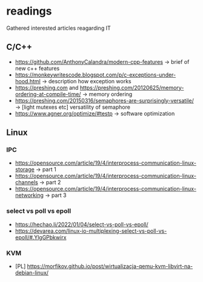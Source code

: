 # readings
Gathered interested articles reagarding IT

## C/C++
* https://github.com/AnthonyCalandra/modern-cpp-features -> brief of new c++ features
* https://monkeywritescode.blogspot.com/p/c-exceptions-under-hood.html -> description how exception works
* https://preshing.com and https://preshing.com/20120625/memory-ordering-at-compile-time/ -> memory ordering
* https://preshing.com/20150316/semaphores-are-surprisingly-versatile/ -> [light mutexes etc] versatility of semaphore
* https://www.agner.org/optimize/#testp -> software optimization

## Linux
### IPC
* https://opensource.com/article/19/4/interprocess-communication-linux-storage -> part 1
* https://opensource.com/article/19/4/interprocess-communication-linux-channels -> part 2
* https://opensource.com/article/19/4/interprocess-communication-linux-networking -> part 3

### select vs poll vs epoll
* https://hechao.li/2022/01/04/select-vs-poll-vs-epoll/
* https://devarea.com/linux-io-multiplexing-select-vs-poll-vs-epoll/#.YlgGPbkwirx

### KVM
* [PL] https://morfikov.github.io/post/wirtualizacja-qemu-kvm-libvirt-na-debian-linux/
